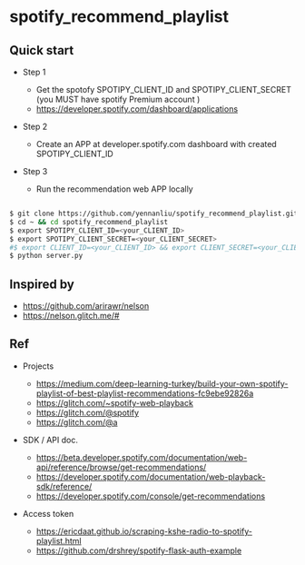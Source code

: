 # spotify_recommend_playlist





## Quick start 

- Step 1 
	- Get the spotofy SPOTIPY_CLIENT_ID and SPOTIPY_CLIENT_SECRET (you MUST have spotify Premium account )
	- https://developer.spotify.com/dashboard/applications
- Step 2 
	- Create an APP at developer.spotify.com dashboard with created SPOTIPY_CLIENT_ID

- Step 3 
	- Run the recommendation web APP locally 

```bash 

$ git clone https://github.com/yennanliu/spotify_recommend_playlist.git
$ cd ~ && cd spotify_recommend_playlist
$ export SPOTIPY_CLIENT_ID=<your_CLIENT_ID> 
$ export SPOTIPY_CLIENT_SECRET=<your_CLIENT_SECRET>
#$ export CLIENT_ID=<your_CLIENT_ID> && export CLIENT_SECRET=<your_CLIENT_SECRET>
$ python server.py 

```

## Inspired by 
- https://github.com/arirawr/nelson
- https://nelson.glitch.me/#


## Ref 

- Projects 
	- https://medium.com/deep-learning-turkey/build-your-own-spotify-playlist-of-best-playlist-recommendations-fc9ebe92826a
	- https://glitch.com/~spotify-web-playback
	- https://glitch.com/@spotify
	- https://glitch.com/@a


- SDK / API doc. 
	- https://beta.developer.spotify.com/documentation/web-api/reference/browse/get-recommendations/
	- https://developer.spotify.com/documentation/web-playback-sdk/reference/
	- https://developer.spotify.com/console/get-recommendations 
- Access token  
	- https://ericdaat.github.io/scraping-kshe-radio-to-spotify-playlist.html
	- https://github.com/drshrey/spotify-flask-auth-example

